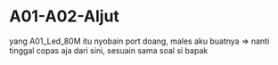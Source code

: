 # A01-A02-Aljut

yang A01_Led_80M itu nyobain port doang, males aku buatnya => nanti tinggal copas aja dari sini, sesuain sama soal si bapak
